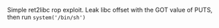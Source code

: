 Simple ret2libc rop exploit. Leak libc offset with the GOT value of PUTS, then run `system('/bin/sh')`